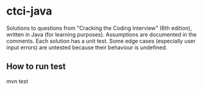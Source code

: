# ctci-java
Solutions to questions from "Cracking the Coding Interview" (6th edition), written in Java (for learning purposes).
Assumptions are documented in the comments.
Each solution has a unit test.
Some edge cases (especially user input errors) are untested because their behaviour is undefined.

## How to run test
mvn test
